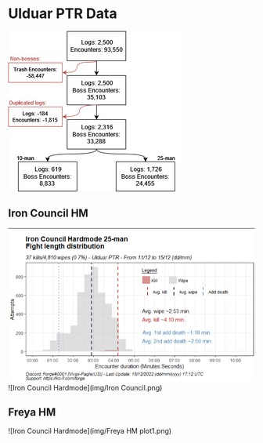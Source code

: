 # Ulduar PTR Data

![Flowchart of data](img/flowchart.jpeg)

## Iron Council HM


 <img src="img/Iron Council.png" />
![Iron Council Hardmode](img/Iron Council.png)

## Freya HM

![Iron Council Hardmode](img/Freya HM plot1.png)
